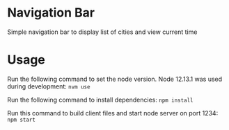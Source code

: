 # Navigation Bar

Simple navigation bar to display list of cities and view current time

# Usage

Run the following command to set the node version. Node 12.13.1 was used during development:
`nvm use`

Run the following command to install dependencies:
`npm install`

Run this command to build client files and start node server on port 1234:
`npm start`
